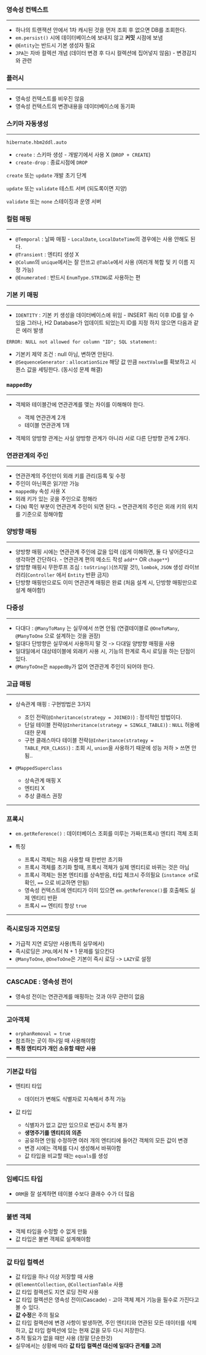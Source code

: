 ### 영속성 컨텍스트

---

- 하나의 트랜잭션 안에서 1차 캐시된 것을 먼저 조회 후 없으면 DB를 조회한다. 
- `em.persist()` 시에 데이터베이스에 보내지 않고 **커밋** 시점에 보냄 
- `@Entity`는 반드시 기본 생성자 필요
- `JPA`는 자바 컬렉션 개념 (데이터 변경 후 다시 컬렉션에 집어넣지 않음) - 변경감지와 관련

### 플러시 

---

- 영속성 컨텍스트를 비우진 않음 
- 영속성 컨텍스트의 변경내용을 데이터베이스에 동기화 

### 스키마 자동생성

---

`hibernate.hbm2ddl.auto`

- `create` : 스키마 생성 - 개발기에서 사용 X (`DROP + CREATE`)
- `create-drop` : 종료시점에 `DROP`

`create` 또는 `update` 개발 초기 단계

`update` 또는 `validate` 테스트 서버 (되도록이면 지양)

`validate` 또는 `none` 스테이징과 운영 서버  

### 컬럼 매핑 

---

- `@Temporal` : 날짜 매핑 - `LocalDate`, `LocalDateTime`의 경우에는 사용 안해도 된다. 
- `@Transient` : 엔티티 생성 X
- `@Column`의 `unique`에서는 잘 안쓰고 `@Table`에서 사용 (여러개 복합 및 키 이름 지정 가능)
- `@Enumerated` : 반드시 `EnumType.STRING`로 사용하는 편 

### 기본 키 매핑

---

- `IDENTITY` : 기본 키 생성을 데이터베이스에 위임 - INSERT 쿼리 이후 ID를 알 수 있음
그러나, H2 Database가 업데이트 되었는지 ID를 지정 하지 않으면 다음과 같은 에러 발생
```log
ERROR: NULL not allowed for column "ID"; SQL statement:
```

- 기본키 제약 조건 : null 아님, 변하면 안된다.
- `@SequenceGenerator` : `allocationSize` 해당 값 만큼 `nextValue`를 확보하고 시퀀스 값을 세팅한다. 
(동시성 문제 해결)

### `mappedBy`

---

- 객체와 테이블간에 연관관계를 맺는 차이를 이해해야 한다. 
  - 객체 연관관계 2개 
  - 테이블 연관관계 1개

- 객체의 양방향 관계는 사실 양방향 관계가 아니라 서로 다른 단방향 관계 2개다.

### 연관관계의 주인 

---

- 연관관계의 주인만이 외래 키를 관리(등록 및 수정
- 주인이 아닌쪽은 읽기만 가능 
- `mappedBy` 속성 사용 X 
- 외래 키가 있는 곳을 주인으로 정해라  
- 다(`N`) 쪽인 부분이 연관관계 주인이 되면 된다. `=` 연관관계의 주인은 외래 키의 위치를 기준으로 정해야함

### 양방향 매핑

---

- 양방향 매핑 시에는 연관관계 주인에 값을 입력 (쉽게 이해하면, 둘 다 넣어준다고 생각하면 간단하다. - 연관관계 편의 메소드 작성 `add**` OR `chage**`)
- 양방향 매핑시 무한루프 조심 : `toString()`(쓰지말 것!), `lombok`, `JSON` 생성 라이브러리(`Controller` 에서 `Entity` 반환 금지)
- 단방향 매핑만으로도 이미 연관관계 매핑은 완료 (처음 설계 시, 단방향 매핑만으로 설계 해야함!)

### 다중성

---

- 다대다 : `@ManyToMany` 는 실무에서 쓰면 안됨 (연결테이블로 `@OneToMany`, `@ManyToOne` 으로 설계하는 것을 권장)
- 일대다 단방향은 실무에서 사용하지 말 것 -> 다대일 양방향 매핑을 사용
- 일대일에서 대상테이블에 외래키 사용 시, 기능의 한계로 즉시 로딩을 하는 단점이 있다.
- `@ManyToOne`은 `mappedBy`가 없어 연관관계 주인이 되어야 한다.

### 고급 매핑 

---

- 상속관계 매핑 : 구현방법은 3가지

  - 조인 전략(`@Inheritance(strategy = JOINED)`) : 정석적인 방법이다. 
  - 단일 테이블 전략(`@Inheritance(strategy = SINGLE_TABLE)`) : `NULL` 허용에 대한 문제 
  - 구현 클래스마다 테이블 전략(`@Inheritance(strategy = TABLE_PER_CLASS)`) : 조회 시, `union`을 사용하기 때문에 성능 저하 > 쓰면 안됨..

- `@MappedSuperclass`
  
  - 상속관계 매핑 X 
  - 엔티티 X 
  - 추상 클래스 권장

---

### 프록시 

- `em.getReference()` : 데이터베이스 조회를 미루는 가짜(프록시) 엔티티 객체 조회
- 특징

  - 프록시 객체는 처음 사용할 때 한번만 초기화 
  - 프록시 객체를 초기화 할때, 프록시 객체가 실제 엔티티로 바뀌는 것은 아님
  - 프록시 객체는 원본 엔티티를 상속받음, 타입 체크시 주의필요 (`instance of`로 확인, `==` 으로 비교하면 안됨)
  - 영속성 컨텍스트에 엔티티가 이미 있으면 `em.getReference()`를 호출해도 실제 엔티티 반환
  - 프록시 `==` 엔티티 항상 `true`

---

### 즉시로딩과 지연로딩 

- 가급적 지연 로딩만 사용(특히 실무에서)
- 즉시로딩은 `JPQL`에서 N + 1 문제를 일으킨다
- `@ManyToOne`, `@OneToOne`은 기본이 즉시 로딩 -> `LAZY`로 설정

---

### CASCADE : 영속성 전이

- 영속성 전이는 연관관계를 매핑하는 것과 아무 관련이 없음

---

### 고아객체 

- `orphanRemoval = true`
- 참조하는 곳이 하나일 때 사용해야함 
- **특정 엔티티가 개인 소유할 때만 사용**

---

### 기본값 타입

  - 엔티티 타입
    - 데이터가 변해도 식별자로 지속해서 추적 가능
        

  - 값 타입
    - 식별자가 없고 값만 있으므로 변깅시 추적 불가
    - **생명주기를 엔티티의 의존**
    - 공유하면 안됨 수정하면 여러 개의 엔티티에 들어간 객체의 모든 값이 변경 
    - 변경 시에는 객체를 다시 생성해서 바꿔야함
    - 값 타입을 비교할 때는 `equals`를 생성

--- 

### 임베디드 타입 

  - `ORM`을 잘 설계하면 테이블 수보다 클래수 수가 더 많음

--- 

### 불변 객체 

  - 객체 타입을 수정할 수 없게 만듦 
  - 값 타입은 불변 객체로 설계해야함  

---

### 값 타입 컬렉션 

  - 값 타입을 하나 이상 저장할 때 사용
  - `@ElementCollection`, `@CollectionTable` 사용
  - 값 타입 컬렉션도 지연 로딩 전략 사용 
  - 값 타입 컬렉션은 영속성 전이(Cascade) - 고아 객체 제거 기능을 필수로 가진다고 볼 수 있다. 
  - **값 수정**은 주의 필요
  - 값 타입 컬렉션에 변경 사항이 발생하면, 주인 엔티티와 연관된 모든 데이터를 삭제하고, 값 타입 컬렉션에 있는 현재 값을 모두 다시 저장한다.
  - 추적 필요가 없을 때만 사용 (정말 단순한것)
  - 실무에서는 상황에 따라 **값 타입 컬렉션 대신에 일대다 관계를 고려**
